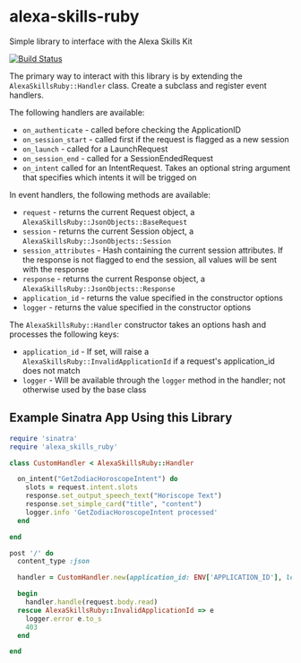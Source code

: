 # alexa-skills-ruby
Simple library to interface with the Alexa Skills Kit

[![Build Status](https://travis-ci.org/DanElbert/alexa_skills_ruby.svg?branch=master)](https://travis-ci.org/DanElbert/alexa_skills_ruby)

The primary way to interact with this library is by extending the `AlexaSkillsRuby::Handler` class.  Create a subclass and
register event handlers.

The following handlers are available:

* `on_authenticate` - called before checking the ApplicationID
* `on_session_start` - called first if the request is flagged as a new session
* `on_launch` - called for a LaunchRequest
* `on_session_end` - called for a SessionEndedRequest
* `on_intent` called for an IntentRequest.  Takes an optional string argument that specifies which intents it will be trigged on

In event handlers, the following methods are available:

* `request` - returns the current Request object, a `AlexaSkillsRuby::JsonObjects::BaseRequest`
* `session` - returns the current Session object, a `AlexaSkillsRuby::JsonObjects::Session`
* `session_attributes` - Hash containing the current session attributes.  If the response is not flagged to end the session, all values will be sent with the response
* `response` - returns the current Response object, a `AlexaSkillsRuby::JsonObjects::Response`
* `application_id` - returns the value specified in the constructor options
* `logger` - returns the value specified in the constructor options

The `AlexaSkillsRuby::Handler` constructor takes an options hash and processes the following keys:
* `application_id` - If set, will raise a `AlexaSkillsRuby::InvalidApplicationId` if a request's application_id does not match
* `logger` - Will be available through the `logger` method in the handler; not otherwise used by the base class

## Example Sinatra App Using this Library

```ruby
require 'sinatra'
require 'alexa_skills_ruby'

class CustomHandler < AlexaSkillsRuby::Handler

  on_intent("GetZodiacHoroscopeIntent") do
    slots = request.intent.slots
    response.set_output_speech_text("Horiscope Text")
    response.set_simple_card("title", "content")
    logger.info 'GetZodiacHoroscopeIntent processed'
  end

end

post '/' do
  content_type :json

  handler = CustomHandler.new(application_id: ENV['APPLICATION_ID'], logger: logger)

  begin
    handler.handle(request.body.read)
  rescue AlexaSkillsRuby::InvalidApplicationId => e
    logger.error e.to_s
    403
  end

end
```